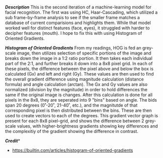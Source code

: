 ***Description*** This is the second iteration of a machine-learning model for facial recognition. The first was using HC, Haar-Cascading, which utilized a sub frame-by-frame analysis to see if the smaller frame matches a database of current comparisions and highlights them. 
While that model worked well for distinct features (face, eyes), it struggled with harder to decipher features (mouth). I hope to fix this with using Histogram of Oriented Gradients.

***Histogram of Oriented Gradients***
From my readings, HOG is fed an grey-scale image, then utilizes selection of specific portions of the image and breaks down the image in a 1:2 ratio portion. 
It then takes each individual part of the 2:1, and further breaks it down into a 8x8 pixel grid. In each of these pixels, the difference between the pixel above and below the box is calculated (Gx) and left and right (Gy). 
These values are then used to find the overall gradient difference using magnitude calculation (distance formula) and angle calculation (arctan). The Gx and Gy values are also normalized (division by the magnitude) in order to hold differences the same if the original image is changes. 
After this calculation is done for all pixels in the 8x8, they are seperated into 9 "bins" based on angle. The bids span 20 degrees (0˚-20˚, 21-40˚, etc.), and the magnitutde of that corresponding pixel is then distributed between the bins. 
These are then used to create vectors to each of the degrees. This gradient vector graph is present for each 8x8 pixel-grid, and shows the difference between 2 grey-scale values, with higher-brightness gradients showing key differences and the complexitiy of the gradient showing the difference in contrast.

***Credit****
*   https://builtin.com/articles/histogram-of-oriented-gradients
